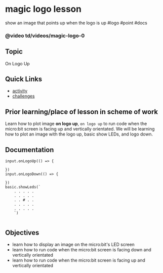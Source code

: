 # magic logo lesson

show an image that points up when the logo is up #logo #point #docs

### @video td/videos/magic-logo-0

## Topic

On Logo Up

## Quick Links

* [activity](/microbit/lessons/magic-logo/activity)
* [challenges](/microbit/lessons/magic-logo/challenges)

## Prior learning/place of lesson in scheme of work

Learn how to plot image **on logo up**, `on logo up` to run code when the micro:bit screen is facing up and vertically orientated. We will be learning how to plot an image with the logo up, basic show LEDs, and logo down.

## Documentation
```docs
input.onLogoUp(() => {

})
input.onLogoDown(() => {
    
})
basic.showLeds(`
    . . . . .
    . . . . .
    . . # . .
    . . . . .
    . . . . .
    `)


```

## Objectives

* learn how to display an image on the micro:bit's LED screen
* learn how to run code when the micro:bit screen is facing down and vertically orientated
* learn how to run code when the micro:bit screen is facing up and vertically orientated

